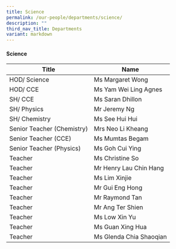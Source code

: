 ```yaml
---
title: Science
permalink: /our-people/departments/science/
description: ""
third_nav_title: Departments
variant: markdown
---
```

#### Science

| Title | Name |
|---|---|
| HOD/ Science | Ms Margaret Wong |
| HOD/ CCE | Ms Yam Wei Ling Agnes |
| SH/ CCE | Ms Saran Dhillon |
| SH/ Physics | Mr Jeremy Ng |
| SH/ Chemistry | Ms See Hui Hui |
| Senior Teacher (Chemistry) | Mrs Neo Li Kheang |
| Senior Teacher (CCE) | Ms Mumtas Begam |
| Senior Teacher (Physics) | Ms Goh Cui Ying |
| Teacher | Ms Christine So  |
| Teacher | Mr Henry Lau Chin Hang |
| Teacher  | Ms Lim Xinjie |
| Teacher  | Mr Gui Eng Hong |
| Teacher | Mr Raymond Tan |
| Teacher | Mr Ang Ter Shien |
| Teacher | Ms Low Xin Yu |
| Teacher  | Ms Guan Xing Hua |
| Teacher  | Ms Glenda Chia Shaoqian |